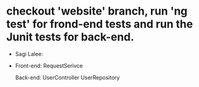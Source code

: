 # checkout 'website' branch, run 'ng test' for frond-end tests and run the Junit tests for back-end.


*  Sagi Lalee:

   
*   Front-end:
    RequestSerivce
    
    
    Back-end:
    UserController
    UserRepository
    

